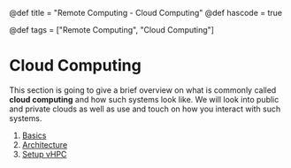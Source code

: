 @def title = "Remote Computing - Cloud Computing"
@def hascode = true

@def tags = ["Remote Computing", "Cloud Computing"]

# Cloud Computing

This section is going to give a brief overview on what is commonly called **cloud computing** and how such systems look like. 
We will look into public and private clouds as well as use and touch on how you interact with such systems. 

1. [Basics](basics/)
1. [Architecture](architecture/)
1. [Setup vHPC](setup_vhpc/)